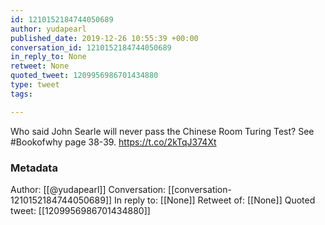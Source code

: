 ```yaml
---
id: 1210152184744050689
author: yudapearl
published_date: 2019-12-26 10:55:39 +00:00
conversation_id: 1210152184744050689
in_reply_to: None
retweet: None
quoted_tweet: 1209956986701434880
type: tweet
tags:

---
```


Who said  John Searle will never pass the Chinese Room Turing Test?  See #Bookofwhy page 38-39. https://t.co/2kTqJ374Xt

### Metadata

Author: [[@yudapearl]]
Conversation: [[conversation-1210152184744050689]]
In reply to: [[None]]
Retweet of: [[None]]
Quoted tweet: [[1209956986701434880]]
